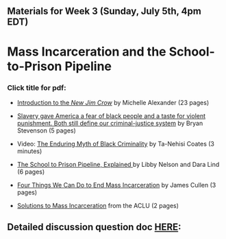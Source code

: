 ## Materials for Week 3 (Sunday, July 5th, 4pm EDT)
# Mass Incarceration and the School-to-Prison Pipeline
### Click title for pdf:

- <a href="week3/NJC_INTRO.pdf">Introduction to the *New Jim Crow*</a> by Michelle Alexander (23 pages)

- <a href="week3/stevenson.pdf">Slavery gave America a fear of black people and a taste for violent punishment. Both still define our criminal-justice system</a> by Bryan Stevenson (5 pages)

- Video: <a href="https://www.youtube.com/watch?v=cQo-yYhExw0">The Enduring Myth of Black Criminality</a> by Ta-Nehisi Coates (3 minutes)

- <a href="week3/school-to-prison.pdf">The School to Prison Pipeline, Explained </a> by Libby Nelson and Dara Lind (6 pages)

- <a href="week3/four-things.pdf">Four Things We Can Do to End Mass Incarceration</a> by James Cullen (3 pages)

- <a href="week3/ACLU-solutions.pdf">Solutions to Mass Incarceration</a> from the ACLU (2 pages)

## Detailed discussion question doc [HERE](https://docs.google.com/document/d/1glp9U0ODR8jrM39TIiy2vtUC_qnDpywHtypbXKB1B9A/edit?usp=sharing): 
